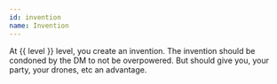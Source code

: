 ```yaml
---
id: invention
name: Invention
---
```

At {{ level }} level, you create an invention. The invention should be condoned by the DM to not be overpowered. But 
should give you, your party, your drones, etc an advantage.
